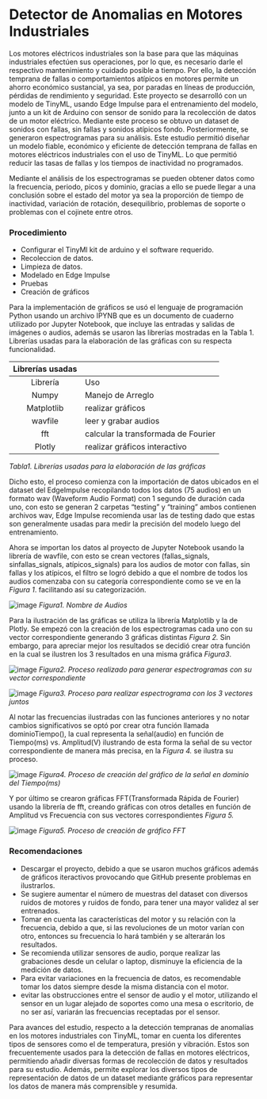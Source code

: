 # Detector de Anomalias en Motores Industriales
Los motores eléctricos industriales son la base para que las máquinas industriales efectúen sus operaciones, por lo que, es necesario darle el respectivo mantenimiento y cuidado posible a tiempo. Por ello, la detección temprana de fallas o comportamientos atípicos en motores permite un ahorro económico sustancial, ya sea, por paradas en líneas de producción, pérdidas de rendimiento y seguridad. Este proyecto se desarrolló con un modelo de TinyML, usando Edge Impulse para el entrenamiento del modelo, junto a un kit de Arduino con sensor de sonido para la recolección de datos de un motor eléctrico. Mediante este proceso se obtuvo un dataset de sonidos con fallas, sin fallas y sonidos atípicos fondo. Posteriormente, se generaron espectrogramas para su análisis. Este estudio permitió diseñar un modelo fiable, económico y eficiente de detección temprana de fallas en motores eléctricos industriales con el uso de TinyML. Lo que permitió reducir las tasas de fallas y los tiempos de inactividad no programados.

Mediante el análisis de los espectrogramas se pueden obtener datos como la frecuencia, periodo, picos y dominio, gracias a ello se puede llegar a una conclusión sobre el estado del motor ya sea la proporción de tiempo de inactividad, variación de rotación, desequilibrio, problemas de soporte o problemas con el cojinete entre otros.

### Procedimiento
- Configurar el TinyMl kit de arduino y el software requerido.
- Recoleccion de datos.
- Limpieza de datos.
- Modelado en Edge Impulse
- Pruebas
- Creación de gráficos

Para la implementación de gráficos se usó el lenguaje de programación Python usando un archivo IPYNB que es un documento de cuaderno utilizado por Jupyter Notebook, que incluye las entradas y salidas de imágenes o audios, además se usaron las librerías mostradas en la Tabla 1. Librerías usadas para la elaboración de las gráficas con su respecta funcionalidad.

|                Librerías usadas             |                     |
| :----------------------------------------:  | :------------------ | 
| Librería                                    | Uso                 |
| Numpy                                       |	Manejo de Arreglo   |
| Matplotlib                                  | realizar gráficos   |
| wavfile                                     | leer y grabar audios|
| fft                                         | calcular la transformada de Fourier|
| Plotly                                      | realizar gráficos interactivo|

_Tabla1. Librerías usadas para la elaboración de las gráficas_

Dicho esto, el proceso comienza con la importación de datos ubicados en el dataset del EdgeImpulse recopilando todos los datos (75 audios) en un formato wav (Waveform Audio Format) con 1 segundo de duración cada uno, con esto se generan 2 carpetas “testing” y “training” ambos contienen archivos wav, Edge Impulse recomienda usar las de testing dado que estas son generalmente usadas para medir la precisión del modelo luego del entrenamiento.

Ahora se importan los datos al proyecto de Jupyter Notebook usando la librería de wavfile, con esto se crean vectores (fallas_signals, sinfallas_signals, atípicos_signals) para los audios de motor con fallas, sin fallas y los atípicos, el filtro se logró debido a que el nombre de todos los audios comenzaba con su categoría correspondiente como se ve en la _Figura 1_. facilitando así su categorización.

![image](https://user-images.githubusercontent.com/74307558/194596695-234a2fba-94b9-4b74-8e2a-31b27b4b5d0a.png)
_Figura1. Nombre de Audios_

Para la ilustración de las gráficas se utiliza la librería Matplotlib y la de Plotly. Se empezó con la creación de los espectrogramas cada uno con su vector correspondiente generando 3 gráficas distintas _Figura 2._ Sin embargo, para apreciar mejor los resultados se decidió crear otra función en la cual se ilustren los 3 resultados en una misma gráfica _Figura3_.

![image](https://user-images.githubusercontent.com/74307558/194596762-b47d0c32-b7fa-4a98-a48b-9ca5c13c09ff.png)
_Figura2. Proceso realizado para generar espectrogramas con su vector correspondiente_

![image](https://user-images.githubusercontent.com/74307558/194596830-873204f1-37c7-4ee4-96fa-3b3ee7d60a60.png)
_Figura3. Proceso para realizar espectrograma con los 3 vectores juntos_

Al notar las frecuencias ilustradas con las funciones anteriores y no notar cambios significativos se optó por crear otra función llamada dominioTiempo(), la cual representa la señal(audio) en función de Tiempo(ms) vs. Amplitud(V) ilustrando de esta forma la señal de su vector correspondiente de manera más precisa, en la _Figura 4._ se ilustra su proceso.

![image](https://user-images.githubusercontent.com/74307558/194596887-7b881726-82c5-4724-aa4f-8d91c1de7e91.png)
_Figura4. Proceso de creación del gráfico de la señal en dominio del Tiempo(ms)_

Y por último se crearon gráficas FFT(Transformada Rápida de Fourier) usando la librería de fft, creando gráficas con otros detalles en función de Amplitud vs Frecuencia con sus vectores correspondientes _Figura 5._

![image](https://user-images.githubusercontent.com/74307558/194597002-b77d531c-0542-487d-b7e3-392815fdba20.png)
_Figura5. Proceso de creación de gráfico FFT_


### Recomendaciones
- Descargar el proyecto, debido a que se usaron muchos gráficos además de gráficos iteractivos provocando que GitHub presente problemas en ilustrarlos.
- Se sugiere aumentar el número de muestras del dataset con diversos ruidos de motores y ruidos de fondo, para tener una mayor validez al ser entrenados.
- Tomar en cuenta las características del motor y su relación con la frecuencia, debido a que, si las revoluciones de un motor varían con otro, entonces su frecuencia lo hará también y se alterarán los resultados.
- Se recomienda utilizar sensores de audio, porque realizar las grabaciones desde un celular o laptop, disminuye la eficiencia de la medición de datos.
- Para evitar variaciones en la frecuencia de datos, es recomendable tomar los datos siempre desde la misma distancia con el motor.
- evitar las obstrucciones entre el sensor de audio y el motor, utilizando el sensor en un lugar alejado de soportes como una mesa o escritorio, de no ser así, variarán las frecuencias receptadas por el sensor.


Para avances del estudio, respecto a la detección tempranas de anomalías en los motores industriales con TinyML, tomar en cuenta los diferentes tipos de sensores como el de temperatura, presión y vibración. Estos son frecuentemente usados para la detección de fallas en motores eléctricos, permitiendo añadir diversas formas de recolección de datos y resultados para su estudio. Además, permite explorar los diversos tipos de representación de datos de un dataset mediante gráficos para representar los datos de manera más comprensible y resumida.
